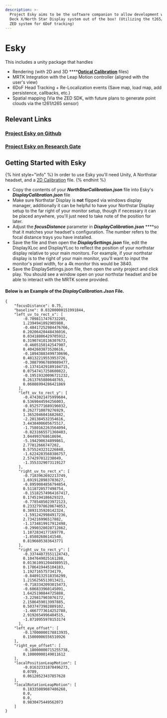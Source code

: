 ```yaml
---
description: >-
  Project Esky aims to be the software companion to allow development with the
  Deck X/North Star Display system out of the box! (Utilizing the t265/1 or a
  ZED system for 6DoF tracking)
---
```


# Esky

This includes a unity package that handles

* Rendering \(with 2D and 3D ****[**Optical Calibration**](../../calibration/getting-started/) files\)
* MRTK Integration with the Leap Motion controller \(aligned with the user's view\)
* 6DoF Head Tracking + Re-Localization events \(Save map, load map, add persistence, callbacks, etc.\)
* Spatial mapping \(Via the ZED SDK, with future plans to generate point clouds via the t261/t265 sensor\)

## Relevant Links

### [Project Esky on Github](https://github.com/HyperLethalVector/ProjectEsky-UnityIntegration)

### [Project Esky on Research Gate](https://www.researchgate.net/publication/344337571_Project_Esky_Enabling_High_Fidelity_Augmented_Reality_Content_on_an_Open_Source_Platform)

##  Getting Started with Esky

{% hint style="info" %}
In order to use Esky you'll need Unity, A Northstar headset, and a [2D Calibration](../../calibration/2d-calibration.md) file. 
{% endhint %}

* Copy the contents of your _**NorthStarCalibration.json**_ file into Esky's _**DisplayCalibration.json**_ file 
* Make sure Northstar Display is **not** flipped via windows display manager, additionally it can be helpful to have your Northstar Display setup to the far right of your monitor setup, though if necessary it can be placed anywhere, you'll just need to take note of the position for later.  
* Adjust the _**focusDistance**_ parameter in _**DisplayCalibration.json**_ ****so that it matches your headset's configuration. The number refers to the focal distance trays you have installed.  
* Save the file and then open the _**DisplaySettings.json**_ file, edit the DisplayXLoc and DisplayYLoc to reflect the position of your northstar display relative to your main monitors. For example, if your northstar display is to the right of your main monitor, you'll want to input the monitor's pixel width, for a 4k monitor this would be 3840. 
* Save the DisplaySettings.json file, then open the unity project and click play. You should see a window open on your northstar headset and be able to interact with the MRTK scene provided. 

#### Below is an Example of the _**DisplayCalibration.Json**_ File.

```text
{
    "focusDistance": 0.75,
    "baseline": 0.03200000151991844,
    "left_uv_to_rect_x": [
        -0.7098117476732205,
        1.2394941892905988,
        -0.48417252984476766,
        0.20206420448436016,
        0.03418806429705912,
        0.31907410136307673,
        -0.4605158142547907,
        0.4042603873520616,
        -0.18943883499730696,
        0.48132219553953726,
        -0.30879967889089477,
        -0.13741429189104715,
        0.07547417258600822,
        -0.19519320096721232,
        0.2613765880648765,
        0.06086994286421869
      ],
      "left_uv_to_rect_y": [
        -0.4743021475999604,
        0.5369044594256003,
        -0.8525771689196032,
        0.2627710079276929,
        1.3652046041682682,
        -2.201384532354616,
        3.4438400605675517,
        -1.7580162263564094,
        -0.8231665571360403,
        3.044993768618694,
        -5.194290634899861,
        2.77812666747202,
        0.5755243231226848,
        -1.6224283568386757,
        2.574297012238049,
        -1.3553329073119127
      ],
      "right_uv_to_rect_x": [
        -0.7183962692213749,
        1.6919128983783627,
        -0.8959084856794854,
        0.5118720577498754,
        -0.15182574964167417,
        0.1745194186629323,
        -0.7785485023972123,
        0.23327978620674053,
        0.3893135920142324,
        -1.5912429984917236,
        2.734216996517882,
        -1.1734819917912498,
        -0.2990328028712862,
        1.1872834177169778,
        -1.85802686141548,
        0.8196605383643771
      ],
      "right_uv_to_rect_y": [
        -0.33744873551124743,
        0.1047649025161288,
        0.013610912044989515,
        0.1786419445104183,
        1.192716575734179,
        -0.8489132518356299,
        1.2156256513013421,
        -0.7183342093015473,
        -0.606833960145091,
        1.6425190844725888,
        -3.229817903076172,
        2.1586459013997885,
        0.5037473982889102,
        -1.4667773614252788,
        2.9192654996404515,
        -1.8710955978153174
      ],
    "left_eye_offset": [
        -0.17000000178813935,
        0.15000006556510926
    ],
    "right_eye_offset": [
        -0.18000000715255738,
        0.10000000149011612
    ],
    "localPositionLeapMotion": [
        -0.01632331870496273,
        0.0789,
        0.06120523437857628
    ],
    "localRotationLeapMotion": [
        0.18335089087486268,
        0.0,
        0.0,
        0.9830475449562073
    ]
}
```



